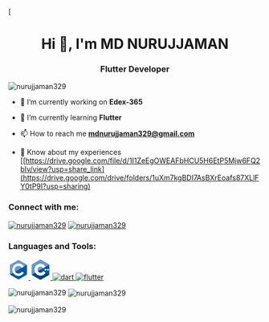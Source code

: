 [<h1 align="center">Hi 👋, I'm MD NURUJJAMAN</h1>
<h3 align="center">Flutter Developer</h3>

<p align="left"> <img src="https://komarev.com/ghpvc/?username=nurujjaman329&label=Profile%20views&color=0e75b6&style=flat" alt="nurujjaman329" /> </p>

- 🔭 I’m currently working on **Edex-365**

- 🌱 I’m currently learning **Flutter**

- 📫 How to reach me **mdnurujjaman329@gmail.com**

- 📄 Know about my experiences [[https://drive.google.com/file/d/1I1ZeEgOWEAFbHCU5H6EtP5Mjw6FQ2bIv/view?usp=share_link](https://drive.google.com/drive/folders/1uXm7kgBDI7AsBXrEoafs87XLlFY0tP9I?usp=sharing)

<h3 align="left">Connect with me:</h3>
<p align="left">
<a href="https://linkedin.com/in/nurujjaman329" target="blank"><img align="center" src="https://raw.githubusercontent.com/rahuldkjain/github-profile-readme-generator/master/src/images/icons/Social/linked-in-alt.svg" alt="nurujjaman329" height="30" width="40" /></a>
<a href="https://fb.com/nurujjaman329" target="blank"><img align="center" src="https://raw.githubusercontent.com/rahuldkjain/github-profile-readme-generator/master/src/images/icons/Social/facebook.svg" alt="nurujjaman329" height="30" width="40" /></a>
</p>

<h3 align="left">Languages and Tools:</h3>
<p align="left"> <a href="https://www.cprogramming.com/" target="_blank" rel="noreferrer"> <img src="https://raw.githubusercontent.com/devicons/devicon/master/icons/c/c-original.svg" alt="c" width="40" height="40"/> </a> <a href="https://www.w3schools.com/cpp/" target="_blank" rel="noreferrer"> <img src="https://raw.githubusercontent.com/devicons/devicon/master/icons/cplusplus/cplusplus-original.svg" alt="cplusplus" width="40" height="40"/> </a> <a href="https://dart.dev" target="_blank" rel="noreferrer"> <img src="https://www.vectorlogo.zone/logos/dartlang/dartlang-icon.svg" alt="dart" width="40" height="40"/> </a> <a href="https://flutter.dev" target="_blank" rel="noreferrer"> <img src="https://www.vectorlogo.zone/logos/flutterio/flutterio-icon.svg" alt="flutter" width="40" height="40"/> </a> </p>

<p><img align="left" src="https://github-readme-stats.vercel.app/api/top-langs?username=nurujjaman329&show_icons=true&locale=en&layout=compact" alt="nurujjaman329" /></p>

<p>&nbsp;<img align="center" src="https://github-readme-stats.vercel.app/api?username=nurujjaman329&show_icons=true&locale=en" alt="nurujjaman329" /></p>

<p><img align="center" src="https://github-readme-streak-stats.herokuapp.com/?user=nurujjaman329&" alt="nurujjaman329" /></p>

